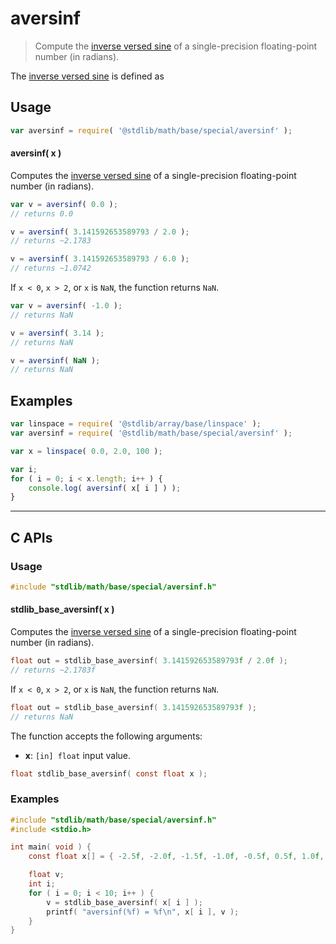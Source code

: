 <!--

@license Apache-2.0

Copyright (c) 2024 The Stdlib Authors.

Licensed under the Apache License, Version 2.0 (the "License");
you may not use this file except in compliance with the License.
You may obtain a copy of the License at

   http://www.apache.org/licenses/LICENSE-2.0

Unless required by applicable law or agreed to in writing, software
distributed under the License is distributed on an "AS IS" BASIS,
WITHOUT WARRANTIES OR CONDITIONS OF ANY KIND, either express or implied.
See the License for the specific language governing permissions and
limitations under the License.

-->

# aversinf

> Compute the [inverse versed sine][inverse-versed-sine] of a single-precision floating-point number (in radians).

<section class="intro">

The [inverse versed sine][inverse-versed-sine] is defined as

<!-- <equation class="equation" label="eq:arcversine" align="center" raw="\operatorname{aversinf}(\theta) = \arccos(1-\theta)" alt="Inverse versed sine."> -->

<!-- </equation> -->

</section>

<!-- /.intro -->

<section class="usage">

## Usage

```javascript
var aversinf = require( '@stdlib/math/base/special/aversinf' );
```

#### aversinf( x )

Computes the [inverse versed sine][inverse-versed-sine] of a single-precision floating-point number (in radians).

```javascript
var v = aversinf( 0.0 );
// returns 0.0

v = aversinf( 3.141592653589793 / 2.0 );
// returns ~2.1783

v = aversinf( 3.141592653589793 / 6.0 );
// returns ~1.0742
```

If `x < 0`, `x > 2`, or `x` is `NaN`, the function returns `NaN`.

```javascript
var v = aversinf( -1.0 );
// returns NaN

v = aversinf( 3.14 );
// returns NaN

v = aversinf( NaN );
// returns NaN
```

</section>

<!-- /.usage -->

<section class="examples">

## Examples

<!-- eslint no-undef: "error" -->

```javascript
var linspace = require( '@stdlib/array/base/linspace' );
var aversinf = require( '@stdlib/math/base/special/aversinf' );

var x = linspace( 0.0, 2.0, 100 );

var i;
for ( i = 0; i < x.length; i++ ) {
    console.log( aversinf( x[ i ] ) );
}
```

</section>

<!-- /.examples -->

<!-- C interface documentation. -->

* * *

<section class="c">

## C APIs

<!-- Section to include introductory text. Make sure to keep an empty line after the intro `section` element and another before the `/section` close. -->

<section class="intro">

</section>

<!-- /.intro -->

<!-- C usage documentation. -->

<section class="usage">

### Usage

```c
#include "stdlib/math/base/special/aversinf.h"
```

#### stdlib_base_aversinf( x )

Computes the [inverse versed sine][inverse-versed-sine] of a single-precision floating-point number (in radians).

```c
float out = stdlib_base_aversinf( 3.141592653589793f / 2.0f );
// returns ~2.1783f
```

If `x < 0`, `x > 2`, or `x` is `NaN`, the function returns `NaN`.

```c
float out = stdlib_base_aversinf( 3.141592653589793f );
// returns NaN
```

The function accepts the following arguments:

-   **x**: `[in] float` input value.

```c
float stdlib_base_aversinf( const float x );
```

</section>

<!-- /.usage -->

<!-- C API usage notes. Make sure to keep an empty line after the `section` element and another before the `/section` close. -->

<section class="notes">

</section>

<!-- /.notes -->

<!-- C API usage examples. -->

<section class="examples">

### Examples

```c
#include "stdlib/math/base/special/aversinf.h"
#include <stdio.h>

int main( void ) {
    const float x[] = { -2.5f, -2.0f, -1.5f, -1.0f, -0.5f, 0.5f, 1.0f, 1.5f, 2.0f, 2.5f };

    float v;
    int i;
    for ( i = 0; i < 10; i++ ) {
        v = stdlib_base_aversinf( x[ i ] );
        printf( "aversinf(%f) = %f\n", x[ i ], v );
    }
}
```

</section>

<!-- /.examples -->

</section>

<!-- /.c -->

<!-- Section for related `stdlib` packages. Do not manually edit this section, as it is automatically populated. -->

<section class="related">

</section>

<!-- /.related -->

<!-- Section for all links. Make sure to keep an empty line after the `section` element and another before the `/section` close. -->

<section class="links">

[inverse-versed-sine]: https://en.wikipedia.org/wiki/Versine

<!-- <related-links> -->

<!-- </related-links> -->

</section>

<!-- /.links -->
